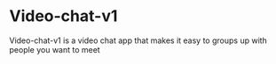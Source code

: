# Video-chat-v1

Video-chat-v1 is a video chat app that makes it easy to groups up with people you want to meet



